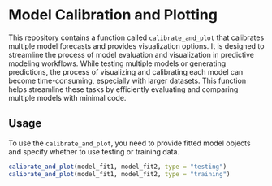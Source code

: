 # Model Calibration and Plotting

This repository contains a function called `calibrate_and_plot` that calibrates multiple model forecasts and provides visualization options. It is designed to streamline the process of model evaluation and visualization in predictive modeling workflows. While testing multiple models or generating predictions, the process of visualizing and calibrating each model can become time-consuming, especially with larger datasets. This function helps streamline these tasks by efficiently evaluating and comparing multiple models with minimal code. 

## Usage

To use the `calibrate_and_plot`, you need to provide fitted model objects and specify whether to use testing or training data.

```r
calibrate_and_plot(model_fit1, model_fit2, type = "testing")
calibrate_and_plot(model_fit1, model_fit2, type = "training")
```
